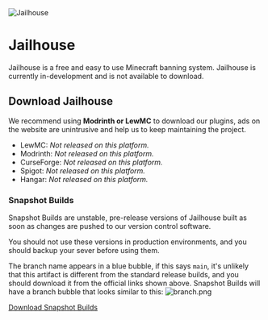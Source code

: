 <img src="JH-Banner.png" style="block" alt="Jailhouse" />

# Jailhouse
Jailhouse is a free and easy to use Minecraft banning system. Jailhouse is currently in-development and is not available to download.

## Download Jailhouse
We recommend using **Modrinth or LewMC** to download our plugins, ads on the website are unintrusive and help us to keep maintaining the project.

* LewMC: _Not released on this platform._
* Modrinth: _Not released on this platform._
* CurseForge: _Not released on this platform._
* Spigot: _Not released on this platform._
* Hangar: _Not released on this platform._

### Snapshot Builds
Snapshot Builds are unstable, pre-release versions of Jailhouse built as soon as changes are pushed to our version control software.

You should not use these versions in production environments, and you should backup your sever before using them.

The branch name appears in a blue bubble, if this says `main`, it's unlikely that this artifact is different from the standard release builds, and you should download it from the official links shown above.
Snapshot Builds will have a branch bubble that looks similar to this: ![branch.png](branch.png)

[Download Snapshot Builds](https://github.com/LewMC/Jailhouse/actions/workflows/maven.yml)